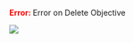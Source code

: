 

<span style="color:red"><b> Error: </b></span> Error on   Delete Objective
      

![](https://storage.googleapis.com/fluxble-reporting/screenShot11295zUFpdkeftWEz.png?authuser=1)